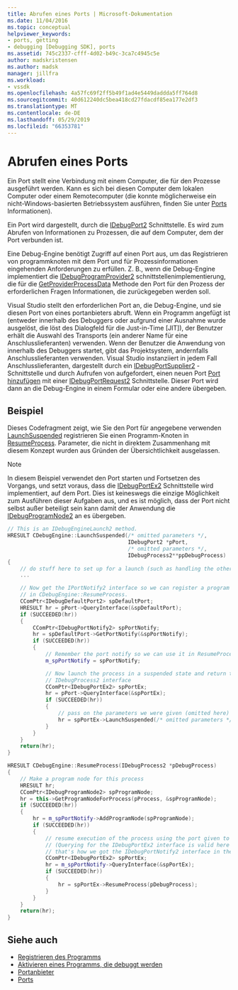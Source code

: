 ```yaml
---
title: Abrufen eines Ports | Microsoft-Dokumentation
ms.date: 11/04/2016
ms.topic: conceptual
helpviewer_keywords:
- ports, getting
- debugging [Debugging SDK], ports
ms.assetid: 745c2337-cfff-4d02-b49c-3ca7c4945c5e
author: madskristensen
ms.author: madsk
manager: jillfra
ms.workload:
- vssdk
ms.openlocfilehash: 4a57fc69f2ff5b49f1ad4e5449daddda5ff764d8
ms.sourcegitcommit: 40d612240dc5bea418cd27fdacdf85ea177e2df3
ms.translationtype: MT
ms.contentlocale: de-DE
ms.lasthandoff: 05/29/2019
ms.locfileid: "66353781"
---
```

# <a name="get-a-port"></a>Abrufen eines Ports
Ein Port stellt eine Verbindung mit einem Computer, die für den Prozesse ausgeführt werden. Kann es sich bei diesen Computer dem lokalen Computer oder einem Remotecomputer (die konnte möglicherweise ein nicht-Windows-basierten Betriebssystem ausführen, finden Sie unter [Ports](../../extensibility/debugger/ports.md) Informationen).

Ein Port wird dargestellt, durch die [IDebugPort2](../../extensibility/debugger/reference/idebugport2.md) Schnittstelle. Es wird zum Abrufen von Informationen zu Prozessen, die auf dem Computer, dem der Port verbunden ist.

Eine Debug-Engine benötigt Zugriff auf einen Port aus, um das Registrieren von programmknoten mit dem Port und für Prozessinformationen eingehenden Anforderungen zu erfüllen. Z. B., wenn die Debug-Engine implementiert die [IDebugProgramProvider2](../../extensibility/debugger/reference/idebugprogramprovider2.md) schnittstellenimplementierung, die für die [GetProviderProcessData](../../extensibility/debugger/reference/idebugprogramprovider2-getproviderprocessdata.md) Methode den Port für den Prozess der erforderlichen Fragen Informationen, die zurückgegeben werden soll.

Visual Studio stellt den erforderlichen Port an, die Debug-Engine, und sie diesen Port von eines portanbieters abruft. Wenn ein Programm angefügt ist (entweder innerhalb des Debuggers oder aufgrund einer Ausnahme wurde ausgelöst, die löst des Dialogfeld für die Just-in-Time [JIT]), der Benutzer erhält die Auswahl des Transports (ein anderer Name für eine Anschlusslieferanten) verwenden. Wenn der Benutzer die Anwendung von innerhalb des Debuggers startet, gibt das Projektsystem, andernfalls Anschlusslieferanten verwenden. Visual Studio instanziiert in jedem Fall Anschlusslieferanten, dargestellt durch ein [IDebugPortSupplier2](../../extensibility/debugger/reference/idebugportsupplier2.md) -Schnittstelle und durch Aufrufen von aufgefordert, einen neuen Port [Port hinzufügen](../../extensibility/debugger/reference/idebugportsupplier2-addport.md) mit einer [ IDebugPortRequest2](../../extensibility/debugger/reference/idebugportrequest2.md) Schnittstelle. Dieser Port wird dann an die Debug-Engine in einem Formular oder eine andere übergeben.

## <a name="example"></a>Beispiel
Dieses Codefragment zeigt, wie Sie den Port für angegebene verwenden [LaunchSuspended](../../extensibility/debugger/reference/idebugenginelaunch2-launchsuspended.md) registrieren Sie einen Programm-Knoten in [ResumeProcess](../../extensibility/debugger/reference/idebugenginelaunch2-resumeprocess.md). Parameter, die nicht in direktem Zusammenhang mit diesem Konzept wurden aus Gründen der Übersichtlichkeit ausgelassen.

> [!NOTE]
> In diesem Beispiel verwendet den Port starten und Fortsetzen des Vorgangs, und setzt voraus, dass die [IDebugPortEx2](../../extensibility/debugger/reference/idebugportex2.md) Schnittstelle wird implementiert, auf dem Port. Dies ist keineswegs die einzige Möglichkeit zum Ausführen dieser Aufgaben aus, und es ist möglich, dass der Port nicht selbst außer beteiligt sein kann damit der Anwendung die [IDebugProgramNode2](../../extensibility/debugger/reference/idebugprogramnode2.md) an es übergeben.

```cpp
// This is an IDebugEngineLaunch2 method.
HRESULT CDebugEngine::LaunchSuspended(/* omitted parameters */,
                                      IDebugPort2 *pPort,
                                      /* omitted parameters */,
                                      IDebugProcess2**ppDebugProcess)
{
    // do stuff here to set up for a launch (such as handling the other parameters)
    ...

    // Now get the IPortNotify2 interface so we can register a program node
    // in CDebugEngine::ResumeProcess.
    CComPtr<IDebugDefaultPort2> spDefaultPort;
    HRESULT hr = pPort->QueryInterface(&spDefaultPort);
    if (SUCCEEDED(hr))
    {
        CComPtr<IDebugPortNotify2> spPortNotify;
        hr = spDefaultPort->GetPortNotify(&spPortNotify);
        if (SUCCEEDED(hr))
        {
            // Remember the port notify so we can use it in ResumeProcess.
            m_spPortNotify = spPortNotify;

            // Now launch the process in a suspended state and return the
            // IDebugProcess2 interface
            CComPtr<IDebugPortEx2> spPortEx;
            hr = pPort->QueryInterface(&spPortEx);
            if (SUCCEEDED(hr))
            {
                // pass on the parameters we were given (omitted here)
                hr = spPortEx->LaunchSuspended(/* omitted parameters */,ppDebugProcess)
            }
        }
    }
    return(hr);
}

HRESULT CDebugEngine::ResumeProcess(IDebugProcess2 *pDebugProcess)
{
    // Make a program node for this process
    HRESULT hr;
    CComPtr<IDebugProgramNode2> spProgramNode;
    hr = this->GetProgramNodeForProcess(pProcess, &spProgramNode);
    if (SUCCEEDED(hr))
    {
        hr = m_spPortNotify->AddProgramNode(spProgramNode);
        if (SUCCEEDED(hr))
        {
            // resume execution of the process using the port given to us earlier.
            // (Querying for the IDebugPortEx2 interface is valid here since
            // that's how we got the IDebugPortNotify2 interface in the first place.)
            CComPtr<IDebugPortEx2> spPortEx;
            hr = m_spPortNotify->QueryInterface(&spPortEx);
            if (SUCCEEDED(hr))
            {
                hr = spPortEx->ResumeProcess(pDebugProcess);
            }
        }
    }
    return(hr);
}
```

## <a name="see-also"></a>Siehe auch
- [Registrieren des Programms](../../extensibility/debugger/registering-the-program.md)
- [Aktivieren eines Programms, die debuggt werden](../../extensibility/debugger/enabling-a-program-to-be-debugged.md)
- [Portanbieter](../../extensibility/debugger/port-suppliers.md)
- [Ports](../../extensibility/debugger/ports.md)
